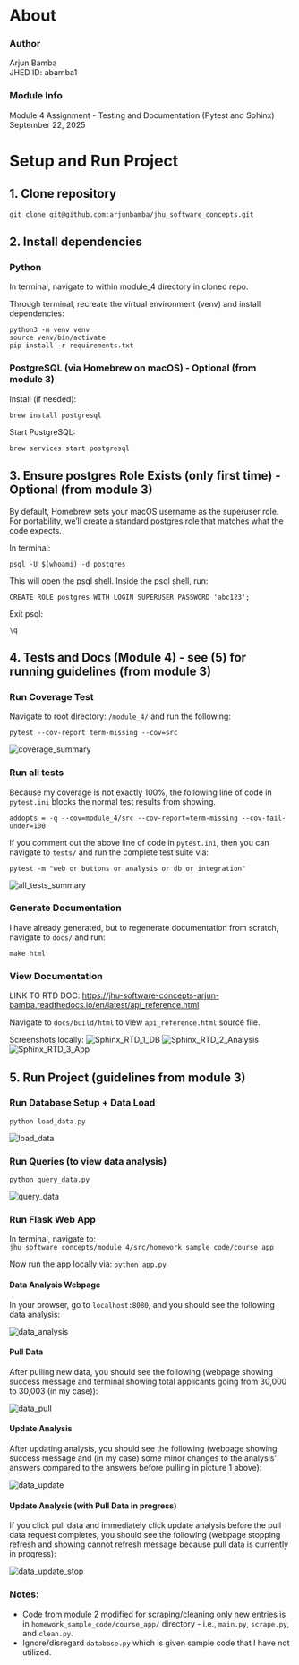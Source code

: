 # About
### Author
Arjun Bamba <br>
JHED ID: abamba1

### Module Info
Module 4 Assignment - Testing and Documentation (Pytest and Sphinx) <br>
September 22, 2025 <br>

# Setup and Run Project
## 1. Clone repository
```
git clone git@github.com:arjunbamba/jhu_software_concepts.git
```

## 2. Install dependencies
### Python
In terminal, navigate to within module_4 directory in cloned repo.

Through terminal, recreate the virtual environment (venv) and install dependencies:
```
python3 -m venv venv
source venv/bin/activate
pip install -r requirements.txt
```
### PostgreSQL (via Homebrew on macOS) - Optional (from module 3)
Install (if needed):
```
brew install postgresql
```
Start PostgreSQL:
```
brew services start postgresql
```

## 3. Ensure postgres Role Exists (only first time) - Optional (from module 3)
By default, Homebrew sets your macOS username as the superuser role. For portability, we’ll create a standard postgres role that matches what the code expects.

In terminal:
```
psql -U $(whoami) -d postgres
```
This will open the psql shell. Inside the psql shell, run:
```
CREATE ROLE postgres WITH LOGIN SUPERUSER PASSWORD 'abc123';
```
Exit psql:
```
\q
```

## 4. Tests and Docs (Module 4) - see (5) for running guidelines (from module 3)
### Run Coverage Test
Navigate to root directory: `/module_4/` and run the following:
```
pytest --cov-report term-missing --cov=src
```
![coverage_summary](/module_4/Screenshots/module_4/coverage_summary.jpg)

### Run all tests
Because my coverage is not exactly 100%, the following line of code in `pytest.ini` blocks the normal test results from showing.
```
addopts = -q --cov=module_4/src --cov-report=term-missing --cov-fail-under=100
```

If you comment out the above line of code in `pytest.ini`, then you can navigate to `tests/` and run the complete test suite via:
```
pytest -m "web or buttons or analysis or db or integration"
```
![all_tests_summary](/module_4/Screenshots/module_4/all_tests_summary.jpg)

### Generate Documentation
I have already generated, but to regenerate documentation from scratch, navigate to `docs/` and run:
```
make html
```

### View Documentation
LINK TO RTD DOC: https://jhu-software-concepts-arjun-bamba.readthedocs.io/en/latest/api_reference.html

Navigate to `docs/build/html` to view `api_reference.html` source file.

Screenshots locally:
![Sphinx_RTD_1_DB](/module_4/Screenshots/module_4/Sphinx_RTD_1_DB.jpg)
![Sphinx_RTD_2_Analysis](/module_4/Screenshots/module_4/Sphinx_RTD_2_Analysis.jpg)
![Sphinx_RTD_3_App](/module_4/Screenshots/module_4/Sphinx_RTD_3_App.jpg)

## 5. Run Project (guidelines from module 3)
### Run Database Setup + Data Load
```
python load_data.py
```
![load_data](/module_4/Screenshots/module_3/Screenshot_Load_Data.jpg)

### Run Queries (to view data analysis)
```
python query_data.py
```
![query_data](/module_4/Screenshots/module_3/Screenshot_Query_Data.jpg)

### Run Flask Web App
In terminal, navigate to: `jhu_software_concepts/module_4/src/homework_sample_code/course_app`

Now run the app locally via: `python app.py`

#### Data Analysis Webpage
In your browser, go to `localhost:8080`, and you should see the following data analysis:

![data_analysis](/module_4/Screenshots/module_3/Screenshot_Data_Analysis.jpg)

#### Pull Data
After pulling new data, you should see the following (webpage showing success message and terminal showing total applicants going from 30,000 to 30,003 (in my case)):

![data_pull](/module_4/Screenshots/module_3/Screenshot_Data_Pull.jpg)

#### Update Analysis
After updating analysis, you should see the following (webpage showing success message and (in my case) some minor changes to the analysis' answers compared to the answers before pulling in picture 1 above):

![data_update](/module_4/Screenshots/module_3/Screenshot_Data_Update.jpg)

#### Update Analysis (with Pull Data in progress)
If you click pull data and immediately click update analysis before the pull data request completes, you should see the following (webpage stopping refresh and showing cannot refresh message because pull data is currently in progress):

![data_update_stop](/module_4/Screenshots/module_3/Screenshot_Data_Update_Stop.jpg)

### Notes:

- Code from module 2 modified for scraping/cleaning only new entries is in `homework_sample_code/course_app/` directory - i.e., `main.py`, `scrape.py`, and `clean.py`. 
- Ignore/disregard `database.py` which is given sample code that I have not utilized.
